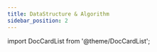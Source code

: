 ```yaml
---
title: DataStructure & Algorithm
sidebar_position: 2
---
```


import DocCardList from '@theme/DocCardList';

<DocCardList />
